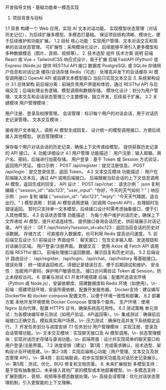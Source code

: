 开发指导文档 - 基础功能单一模态实现
1. 项目背景与目标

1.1 背景
构建一个 Web 应用，实现 AI 文本对话功能。
实现模型状态管理（对话历史记忆），为后续扩展多模型、多模态打基础。
保证项目结构清晰、模块化，便于后续维护和功能扩展。
1.2 目标
核心功能：实现用户管理、文本对话交互和简单的会话状态管理。
可扩展性：采用模块化设计，后续能够平滑引入更多模型和多种数据模态（图片、音频、视频等）。
2. 技术选型
组件	技术方案	说明
前端	React 或 Vue + TailwindCSS	响应式设计，易于扩展
后端	FastAPI (Python) 或 Express (Node.js)	提供 RESTful API 接口
数据库	PostgreSQL 或 SQLite	存储用户信息和对话记录
缓存/会话存储	Redis（可选）	处理高并发下的会话缓存
AI 模型调用接口	OpenAI API 或自建文本模型接口	当前只实现文本交互
3. 系统架构设计
3.1 总体架构
前后端分离：前端负责用户界面和体验，通过 RESTful API 与后端交互；后端处理业务逻辑、模型调用和数据存储。
模块化设计：划分为用户管理、文本交互和会话状态管理三个主要模块，独立开发，后续易于扩展。
3.2 关键模块
用户管理模块：

用户注册、登录及权限管理。
会话管理：标识每个用户的对话会话，用于对话历史记录管理。
文本交互模块：

接收用户文本输入，调用 AI 模型生成回复。
设计统一的模型调用接口，方便后续接入其他模型。
状态管理模块：

保存每个用户对话会话的历史记录，确保上下文传递给模型。
提供获取历史记录的 API 接口。
4. 功能详细设计
4.1 用户管理
功能描述：
用户注册：输入邮箱、用户名、密码，后端进行加密存储。
用户登录：基于 Token 或 Session 方式验证，返回用户凭证。
接口示例：
POST /api/register：提交注册信息。
POST /api/login：提交登录信息，返回 Token。
4.2 文本交互模块
功能描述：
用户在前端输入文本后，通过 API 调用后端接口。
后端根据当前会话的上下文信息调用 AI 模型，返回生成的回复。
API 设计：
POST /api/chat：
请求示例：
json
复制
编辑
{
  "session_id": "abc123",
  "user_input": "你好，今天的天气如何？"
}
响应示例：
json
复制
编辑
{
  "session_id": "abc123",
  "reply": "今天天气晴朗，适合出行。"
}
模型调用：
封装 AI 模型调用逻辑（如调用 OpenAI API），处理超时及错误返回。
暂时只支持单一文本模型，后续接口设计时需考虑抽象接口，便于引入其他模型。
4.3 会话状态管理
功能描述：
为每个用户维护对话历史，确保上下文传递给 AI 模型，提升对话连续性。
提供接口查询会话历史，供前端展示对话记录。
API 设计：
GET /api/history?session_id=abc123：返回当前会话的历史对话数据。
存储方式：
可直接存入数据库，也可利用 Redis 提高访问速度。
5. 前后端交互设计
5.1 前端设计
界面组件：
聊天窗口：包含文本输入框、发送按钮和对话展示区域。
用户登录/注册界面。
数据交互：
使用 Axios 或 Fetch API 调用后端 RESTful 接口。
前端处理接口返回数据，展示回复和历史对话。
5.2 后端设计
路由设计：
/api/register、/api/login、/api/chat、/api/history 等基础接口。
错误处理：
统一错误返回格式，详细记录错误日志，便于后期调试和维护。
安全性：
加密用户密码，保护用户敏感信息。
接口访问需验证 Token 或 Session，防止未授权访问。
6. 部署与测试
6.1 开发环境搭建
后端：配置所选语言环境（Python 或 Node.js），安装依赖库，搭建数据库和 Redis 环境（如使用）。\n- 前端：搭建项目环境，安装所需依赖，配置开发服务器。
Docker支持：建议编写 Dockerfile 和 docker-compose 配置文件，以便于环境一致性和部署。
6.2 部署方案
本地开发环境使用 Docker Compose 管理多个服务。
生产环境：使用 Nginx 反向代理，配置 HTTPS 证书，确保系统高可用性。
6.3 测试策略
单元测试：为各模块编写单元测试（如用户验证、API返回等）。\n- 集成测试：确保前后端接口正确交互，模拟真实用户场景。\n- 压力测试：确保在高并发下系统稳定运行。
7. 开发任务划分与进度安排
7.1 任务划分
用户管理模块：实现注册、登录及会话管理功能。\n- 文本交互模块：实现聊天接口及 AI 模型调用。\n- 状态管理模块：实现对话历史存储与查询功能。\n- 前端界面：设计并实现简单的聊天窗口和用户登录/注册界面。
7.2 进度安排（建议）
第1周：完成需求确认、技术选型、架构设计及环境搭建。\n- 第2-3周：实现后端核心功能（用户管理、文本交互及状态管理 API）。\n- 第4周：前后端联调，初步实现聊天功能及对话历史记录展示。\n- 第5周：测试、优化、BUG 修复和文档完善。
8. 未来扩展规划
多模型支持：基于现有抽象接口，未来接入其他厂家的模型或本地部署模型。\n- 多模态支持：扩展到图片、音频、视频等多模态数据处理。\n- 高级会话管理：优化对话状态管理机制，引入更智能的上下文理解。